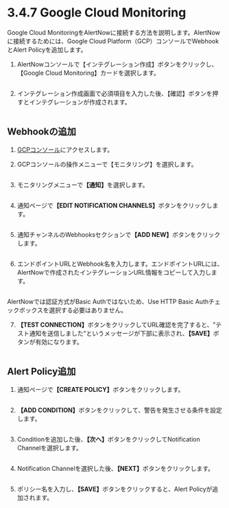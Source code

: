 # 3.4.7 Google Cloud Monitoring

Google Cloud MonitoringをAlertNowに接続する方法を説明します。AlertNowに接続するためには、Google Cloud Platform（GCP）コンソールでWebhookとAlert Policyを追加します。



1. AlertNowコンソールで【インテグレーション作成】ボタンをクリックし、【Google Cloud Monitoring】カードを選択します。

<figure><img src="../../.gitbook/assets/image (212).png" alt=""><figcaption></figcaption></figure>

2. インテグレーション作成画面で必須項目を入力した後、【確認】ボタンを押すとインテグレーションが作成されます。

<figure><img src="../../.gitbook/assets/image (213).png" alt=""><figcaption></figcaption></figure>

## **Webhookの追加**

1. [GCPコンソール](https://console.cloud.google.com/)にアクセスします。



2. GCPコンソールの操作メニューで【モニタリング】を選択します。

<figure><img src="../../.gitbook/assets/image (214).png" alt=""><figcaption></figcaption></figure>



3. モニタリングメニュー&#x3067;**【通知】**&#x3092;選択します。

<figure><img src="../../.gitbook/assets/image (215).png" alt=""><figcaption></figcaption></figure>



4. 通知ページ&#x3067;**【EDIT NOTIFICATION CHANNELS】**&#x30DC;タンをクリックします。

<figure><img src="../../.gitbook/assets/image (216).png" alt=""><figcaption></figcaption></figure>

5. 通知チャンネルのWebhooksセクション&#x3067;**【ADD NEW】**&#x30DC;タンをクリックします。

<figure><img src="../../.gitbook/assets/image (218).png" alt=""><figcaption></figcaption></figure>

6. エンドポイントURLとWebhook名を入力します。エンドポイントURLには、AlertNowで作成されたインテグレーションURL情報をコピーして入力します。

<figure><img src="../../.gitbook/assets/image (219).png" alt=""><figcaption></figcaption></figure>

AlertNowでは認証方式がBasic Authではないため、Use HTTP Basic Authチェックボックスを選択する必要はありません。



7. &#x20;**【TEST CONNECTION】**&#x30DC;タンをクリックしてURL確認を完了すると、"テスト通知を送信しました"というメッセージが下部に表示され、**【SAVE】**&#x30DC;タンが有効になります。

<figure><img src="../../.gitbook/assets/image (220).png" alt=""><figcaption></figcaption></figure>

## **Alert Policy追加**

1. 通知ページ&#x3067;**【CREATE POLICY】**&#x30DC;タンをクリックします。

<figure><img src="../../.gitbook/assets/image (221).png" alt=""><figcaption></figcaption></figure>

2. **【ADD CONDITION】**&#x30DC;タンをクリックして、警告を発生させる条件を設定します。

<figure><img src="../../.gitbook/assets/image (222).png" alt=""><figcaption></figcaption></figure>



3. Conditionを追加した後、**【次へ】**&#x30DC;タンをクリックしてNotification Channelを選択します。

<figure><img src="../../.gitbook/assets/image (224).png" alt=""><figcaption></figcaption></figure>

4. Notification Channelを選択した後、**【NEXT】**&#x30DC;タンをクリックします。

<figure><img src="../../.gitbook/assets/image (225).png" alt=""><figcaption></figcaption></figure>

5. ポリシー名を入力し、**【SAVE】**&#x30DC;タンをクリックすると、Alert Policyが追加されます。

<figure><img src="../../.gitbook/assets/image (226).png" alt=""><figcaption></figcaption></figure>
